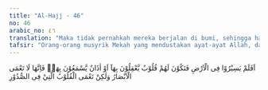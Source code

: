 ```yaml
---
title: "Al-Hajj - 46"
no: 46
arabic_no: ٤٦
translation: "Maka tidak pernahkah mereka berjalan di bumi, sehingga hati (akal) mereka dapat memahami, telinga mereka dapat mendengar? Sebenarnya bukan mata itu yang buta, tetapi yang buta ialah hati yang di dalam dada. "
tafsir: "Orang-orang musyrik Mekah yang mendustakan ayat-ayat Allah, dan mengingkari seruan Nabi Muhammad saw sebenarnya mereka sering melakukan perjalanan antara Mekah dan Syiria, serta ke negeri-negeri yang berada di sekitar Jazirah Arab. Mereka membawa barang dagangan dalam perjalanan melihat bekas-bekas reruntuhan negeri umat-umat yang dahulu telah dihancurkan Allah, seperti bekas-bekas negeri kaum 'Ad dan kaum samud, bekas reruntuhan negeri kaum Lut dan kaum Syu'aib dan sebagainya. Orang-orang musyrik Mekah telah pula mendengar kisah tragis kaum yang durhaka itu. Apakah semua peristiwa dan kejadian itu tidak mereka pikirkan dan renungkan bahwa tindakan mereka mengingkari seruan Muhammad dan menyiksa para sahabat itu sama dengan tindakan-tindakan umat-umat dahulu terhadap para rasul yang diutus kepada mereka? Jika tindakan itu sama, tentu akibatnya akan sama pula, yaitu mereka akan memperoleh malapetaka dan azab yang keras dari Allah. Allah Mahakuasa melakukan segala yang dikehendaki-Nya, tidak seorang pun yang sanggup menghalanginya.\n\nMelihat sikap orang-orang musyrik Mekah yang demikian, ternyata mata mereka tidaklah buta, karena mereka dapat melihat bekas-bekas reruntuhan negeri kaum yang durhaka itu, tetapi sebenarnya hati merekalah yang telah buta, telah tertutup untuk menerima kebenaran. Yang menutup hati mereka itu ialah pengaruh adat kebiasaan dan kepercayaan mereka dari nenek moyang mereka dahulu. Oleh karena itu mereka merasa dengki kepada Nabi Muhammad saw dan para sahabatnya, sehingga mereka tidak dapat lagi memikirkan dan merenungkan segala macam peristiwa duka yang telah terjadi dan menimpa umat-umat terdahulu."
---
```

اَفَلَمْ يَسِيْرُوْا فِى الْاَرْضِ فَتَكُوْنَ لَهُمْ قُلُوْبٌ يَّعْقِلُوْنَ بِهَآ اَوْ اٰذَانٌ يَّسْمَعُوْنَ بِهَاۚ فَاِنَّهَا لَا تَعْمَى الْاَبْصَارُ وَلٰكِنْ تَعْمَى الْقُلُوْبُ الَّتِيْ فِى الصُّدُوْرِ 